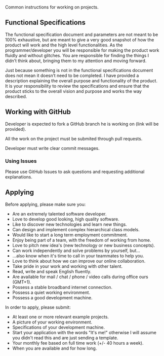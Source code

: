 Common instructions for working on projects.

## Functional Specifications

The functional specification document and parameters are not meant to be 100% exhaustive, but are meant to give a very good snapshot of how the product will work and the high level functionalities. As the programmer/developer you will be responsible for making the product work fluidly and without glitches. You are responsible for finding the things I didn’t think about, bringing them to my attention and moving forward.

Just because something is not in the functional specifications document does not mean it doesn’t need to be completed. I have provided a description explaining the overall purpose and functionality of the product. It is your responsibility to review the specifications and ensure that the product sticks to the overall vision and purpose and works the way described.


## Working with GitHub

Developer is expected to fork a GitHub branch he is working on (link will be provided).

All the work on the project must be submited through pull requests.

Developer must write clear commit messages.

### Using Issues

Please use GitHub Issues to ask questions and requesting additional explanations.


## Applying

Before applying, please make sure you:

- Are an extremely talented software developer.
- Love to develop good looking, high quality software.
- Like to discover new technologies and learn new things.
- Can design and implement complex hierarchical class models.
- Would like to start a long term employment commitment.
- Enjoy being part of a team, with the freedom of working from home.
- Love to pitch new idea's (new technology or new business concepts).
- Can work independently and solve problems by yourself, but...
- ...also know when it's time to call in your teammates to help you.
- Love to think about how we can improve our online collaboration.
- Take pride in your work and working with other talent.
- Read, write and speak English fluently.
- Are available for mail / chat / phone / video calls during office ours (GMT+1).
- Possess a stable broadband internet connection.
- Possess a quiet working environment.
- Possess a good development machine.

In order to apply, please submit:

- At least one or more relevant example projects.
- A picture of your working environment.
- Specifications of your development machine.
- Start your application with the words "It's me!" otherwise I will assume you didn't read this and are just sending a template.
- Your monthly fee based on full time work (+/- 40 hours a week).
- When you are available and for how long.
